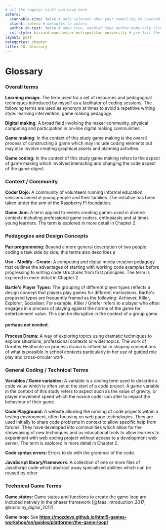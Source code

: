 ```yaml
---
# all the regular stuff you have here
zotero:
  scannable-cite: false # only relevant when your compiling to scannable-cite .odt
  client: zotero # defaults to zotero
  author-in-text: false # when true, enabled fake author-name-only cites by replacing it with the text of the last names of the authors
  csl-style: harvard-manchester-metropolitan-university # pre-fill the style
layout: post
categories: chapter
title: 10. Glossary
---
```


# Glossary


<!-- NOTE THIS COULD MAKE UP PART OF THE LITERATURE REVIEW AS A MORE CONCISE WAY TO COVER A LOT OF GROUND - AND BOOKMARKED BY A JUSTIFICATION - THE COMPLEXITY IS IN THE MIX OF CONCEPTS AND IN LATER CHAPTERS.
PERHAPS ORGANISE BY CHAPTER?

Or perhaps group terms by theme, include references in each description with examples and characteristics. Then have a short complex commentary at the end of each section.   -->


### Overall terms

**Learning design:** The term used for a set of resources and pedagogical techniques introduced by myself as a facilitator of coding sessions. The following terms are used as synonym at times to avoid a repetitive writing style: learning intervention, game making pedagogy.

**Digital making:** A broad field involving the maker community, physical computing and participation in on-line digital making communities.

**Game making:** In the context of this study game making is the overall process of constructing a game which may include coding elements but may also involve creating graphical assets and planning activities.

**Game coding:** In the context of this study game making refers to the aspect of game making which involved interacting and changing the code aspect of the game object.

### Context / Community

**Coder Dojo:** A community of volunteers running informal education sessions aimed at young people and their families. The initiative has been taken under the arm of the Raspberry Pi foundation.

**Game Jam:** A term applied to events creating games used in diverse contexts including professional game coders, enthusiasts and at times young learners. The term is explored in more detail in Chapter 2.

### Pedagogies and Design Concepts

**Pair programming:** Beyond a more general description of two people coding a task side by side, this terms also describes a  

**Use - Modify - Create:** A computing and digital media creation pedagogy that outlines the advantages of starting with working code examples before progressing to writing code structures from first principles. The term is explored in more detail in Chapter 2.

**Bartle's Player Types:** The grouping of different player types reflects a design concept that players play games for different motivations. Bartle's proposed types are frequently framed as the following: Achiever, Killer, Explorer, Socialiser. For example, Killer / Griefer refers to a player who often engages in a process of playing against the norms of the game for entertainment value. This can be disruptive in the context of a group game.   

#### perhaps not needed.

**Process Drama:** A way of exploring topics using dramatic techniques to explore situations, professional contexts or wider topics. The work of Dorothy Heathcote on process drama is influential in shaping conceptions of what is possible in school contexts particularly in her use of guided role play and cross-circular work.

### General Coding / Technical Terms

**Variables / Game variables:** A variable is a coding term used to describe a code value which is often set at the start of a code project. A game variable in the context of this study refers to aspect such as the value of gravity, or player movement speed which the novice coder can alter to impact the behaviour of their game. 

**Code Playground:** A website allowing the running of code projects within a testing environment, often focusing on web page technologies. They are used initially to share code problems in context to allow specific help from forums. They have developed into communities which allow for the showcasing of new techniques and as educational tools to allow learners to experiment with web coding project without access to a development web server. The term is explored in more detail in Chapter 2.

**Code syntax errors:** Errors to do with the grammar of the code.

**JavaScript library/framework:** A collection of one or more files of JavaScript code which abstract away specialised abilities which can be reused by other   

### Technical Game Terms

**Game states:** Game states and functions to create the game loop are included natively in the phaser framework [@faas_introduction_2017; @kostolny_digital_2017]

**Game loop:**
See **https://mozdevs.github.io/html5-games-workshop/en/guides/platformer/the-game-loop/**
